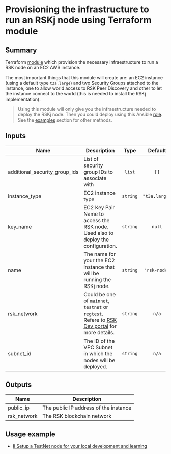 # Provisioning the infrastructure to run an RSKj node using Terraform module

## Summary
Terraform [module](https://www.terraform.io/docs/language/modules/index.html) which provision the necessary infraestructure to run a RSK node on an EC2 AWS instance.

The most important things that this module will create are: an EC2 instance (using a default type `t3a.large`) and two Security Groups attached to the instance, one to allow world access to RSK Peer Discovery and other to let the instance connect to the world (this is needed to install the RSKj implementation).

> Using this module will only give you the infraestructure needed to deploy the RSKj node. Then you could deploy using this Ansible [role](https://github.com/rsksmart/ansible-role-rsk-node). See the  [examples](./Examples/) section for other methods.

## Inputs
| Name | Description | Type | Default | Required |
|------|-------------|:----:|:-----:|:-----:|
|additional_security_group_ids|List of security group IDs to associate with|`list`|`[]`|no|
|instance_type|EC2 instance type|`string`|`"t3a.large"`|no|
|key_name|EC2 Key Pair Name to access the RSK node. Used also to deploy the configuration.|`string`|`null`|yes|
|name|The name for your the EC2 instance that will be running the RSKj node.|`string`|`"rsk-node"`|no|
|rsk_network|Could be one of `mainnet`, `testnet` or `regtest`. Refere to [RSK Dev portal](https://developers.rsk.co/rsk/node/configure/reference/#blockchainconfigname) for more details.|`string`|`n/a`|yes|
|subnet_id|The ID of the VPC Subnet in which the nodes will be deployed.|`string`|`n/a`|yes|

## Outputs
| Name | Description |
|------|-------------|
| public_ip | The public IP address of the instance |
| rsk_network | The RSK blockchain network |

## Usage example
* [II Setup a TestNet node for your local development and learning](./Examples/II_Setup_a_TestNet_node_for_your_local_development_and_learning/README.md)
